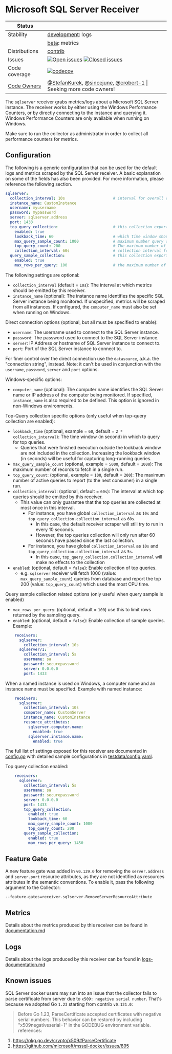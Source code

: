 # Microsoft SQL Server Receiver

<!-- status autogenerated section -->
| Status        |           |
| ------------- |-----------|
| Stability     | [development]: logs   |
|               | [beta]: metrics   |
| Distributions | [contrib] |
| Issues        | [![Open issues](https://img.shields.io/github/issues-search/open-telemetry/opentelemetry-collector-contrib?query=is%3Aissue%20is%3Aopen%20label%3Areceiver%2Fsqlserver%20&label=open&color=orange&logo=opentelemetry)](https://github.com/open-telemetry/opentelemetry-collector-contrib/issues?q=is%3Aopen+is%3Aissue+label%3Areceiver%2Fsqlserver) [![Closed issues](https://img.shields.io/github/issues-search/open-telemetry/opentelemetry-collector-contrib?query=is%3Aissue%20is%3Aclosed%20label%3Areceiver%2Fsqlserver%20&label=closed&color=blue&logo=opentelemetry)](https://github.com/open-telemetry/opentelemetry-collector-contrib/issues?q=is%3Aclosed+is%3Aissue+label%3Areceiver%2Fsqlserver) |
| Code coverage | [![codecov](https://codecov.io/github/open-telemetry/opentelemetry-collector-contrib/graph/main/badge.svg?component=receiver_sqlserver)](https://app.codecov.io/gh/open-telemetry/opentelemetry-collector-contrib/tree/main/?components%5B0%5D=receiver_sqlserver&displayType=list) |
| [Code Owners](https://github.com/open-telemetry/opentelemetry-collector-contrib/blob/main/CONTRIBUTING.md#becoming-a-code-owner)    | [@StefanKurek](https://www.github.com/StefanKurek), [@sincejune](https://www.github.com/sincejune), [@crobert-1](https://www.github.com/crobert-1) \| Seeking more code owners! |

[development]: https://github.com/open-telemetry/opentelemetry-collector/blob/main/docs/component-stability.md#development
[beta]: https://github.com/open-telemetry/opentelemetry-collector/blob/main/docs/component-stability.md#beta
[contrib]: https://github.com/open-telemetry/opentelemetry-collector-releases/tree/main/distributions/otelcol-contrib
<!-- end autogenerated section -->

The `sqlserver` receiver grabs metrics/logs about a Microsoft SQL Server instance. The receiver works by either using the
Windows Performance Counters, or by directly connecting to the instance and querying it. Windows Performance Counters
are only available when running on Windows.

Make sure to run the collector as administrator in order to collect all performance counters for metrics. 

## Configuration

The following is a generic configuration that can be used for the default logs and metrics scraped
by the SQL Server receiver. A basic explanation on some of the fields has also been provided. For more
information, please reference the following section.

```yaml
sqlserver:
  collection_interval: 10s                     # interval for overall collection
  instance_name: CustomInstance
  username: myusername
  password: mypassword
  server: sqlserver.address
  port: 1433
  top_query_collection:                        # this collection exports the most expensive queries as logs
    enabled: true
    lookback_time: 60                          # which time window should we look for the top queries
    max_query_sample_count: 1000               # maximum number query we store in cache for top queries.
    top_query_count: 200                       # The maximum number of active queries to report in a single run.
    collection_interval: 60s                   # collection interval for top query collection specifically
  query_sample_collection:                     # this collection exports the currently (relate to the query time) executing queries as logs
    enabled: true
    max_rows_per_query: 100                    # the maximum number of samples to return for one single query.
```

The following settings are optional:
- `collection_interval` (default = `10s`): The interval at which metrics should be emitted by this receiver.
- `instance_name` (optional): The instance name identifies the specific SQL Server instance being monitored.
  If unspecified, metrics will be scraped from all instances. If configured, the `computer_name` must also be set
  when running on Windows.

Direct connection options (optional, but all must be specified to enable):
- `username`: The username used to connect to the SQL Server instance.
- `password`: The password used to connect to the SQL Server instance.
- `server`: IP Address or hostname of SQL Server instance to connect to.
- `port`: Port of the SQL Server instance to connect to.

For finer control over the direct connection use the `datasource`, a.k.a. the "connection string", instead.
Note: it can't be used in conjunction with the `username`, `password`, `server` and `port` options.

Windows-specific options:
- `computer_name` (optional): The computer name identifies the SQL Server name or IP address of the computer being monitored.
  If specified, `instance_name` is also required to be defined. This option is ignored in non-Windows environments.

Top-Query collection specific options (only useful when top-query collection are enabled):
- `lookback_time` (optional, example = `60`, default = `2 * collection_interval`): The time window (in second) in which to query for top queries.
  - Queries that were finished execution outside the lookback window are not included in the collection. Increasing the lookback window (in seconds) will be useful for capturing long-running queries.
- `max_query_sample_count` (optional, example = `5000`, default = `1000`): The maximum number of records to fetch in a single run.
- `top_query_count`: (optional, example = `100`, default = `200`): The maximum number of active queries to report (to the next consumer) in a single run.
- `collection_interval`: (optional, default = `60s`): The interval at which top queries should be emitted by this receiver.
  - This value can only guarantee that the top queries are collected at most once in this interval.
    - For instance, you have global `collection_interval` as `10s` and `top_query_collection.collection_interval` as `60s`.
      - In this case, the default receiver scraper will still try to run in every 10 seconds.
      - However, the top queries collection will only run after 60 seconds have passed since the last collection.
    - For instance, you have global `collection_interval` as `10s` and `top_query_collection.collection_interval` as `5s`.
      - In this case, `top_query_collection.collection_internal` will make no effects to the collection
- `enabled`: (optional, default = `false`): Enable collection of top queries.
  - e.g. `sqlserver` receiver will fetch 1000 (value: `max_query_sample_count`) queries from database and report the top 200 (value: `top_query_count`) which used the most CPU time.

Query sample collection related options (only useful when query sample is enabled)
- `max_rows_per_query`: (optional, default = `100`) use this to limit rows returned by the sampling query.
- `enabled`: (optional, default = `false`): Enable collection of sample queries.
Example:

```yaml
    receivers:
      sqlserver:
        collection_interval: 10s
      sqlserver/1:
        collection_interval: 5s
        username: sa
        password: securepassword
        server: 0.0.0.0
        port: 1433
```

When a named instance is used on Windows, a computer name and an instance name must be specified.
Example with named instance:

```yaml
    receivers:
      sqlserver:
        collection_interval: 10s
        computer_name: CustomServer
        instance_name: CustomInstance
        resource_attributes:
          sqlserver.computer.name:
            enabled: true
          sqlserver.instance.name:
            enabled: true
```

The full list of settings exposed for this receiver are documented in [config.go](./config.go) with detailed sample configurations in [testdata/config.yaml](./testdata/config.yaml).

Top query collection enabled:
```yaml
    receivers:
      sqlserver:
        collection_interval: 5s
        username: sa
        password: securepassword
        server: 0.0.0.0
        port: 1433
        top_query_collection:
          enabled: true
          lookback_time: 60
          max_query_sample_count: 1000
          top_query_count: 200
        query_sample_collection:
          enabled: true
          max_rows_per_query: 1450
```

## Feature Gate

A new feature gate was added in `v0.129.0` for removing the `server.address` and `server.port` 
resource attributes, as they are not identified as resources attributes in the semantic conventions.
To enable it, pass the following argument to the Collector:

```
--feature-gates=receiver.sqlserver.RemoveServerResourceAttribute
```

## Metrics

Details about the metrics produced by this receiver can be found in [documentation.md](./documentation.md)


## Logs 

Details about the logs produced by this receiver can be found in [logs-documentation.md](./logs-documentation.md)

## Known issues
SQL Server docker users may run into an issue that the collector fails to parse certificate from server due to `x509: negative serial number`. That's because we adopted Go `1.23` starting from contrib `v0.121.0`:
> Before Go 1.23, ParseCertificate accepted certificates with negative serial numbers.
> This behavior can be restored by including "x509negativeserial=1" in the GODEBUG environment variable.
references:
1. https://pkg.go.dev/crypto/x509#ParseCertificate
2. https://github.com/microsoft/mssql-docker/issues/895
